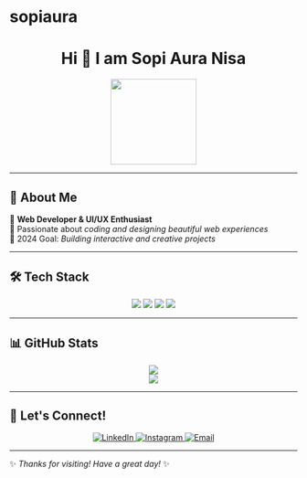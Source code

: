 # sopiaura
<h1 align="center">Hi 👋 I am Sopi Aura Nisa </h1>

<p align="center">
  <img src="https://media.giphy.com/media/QvpqTCiEcwtvx6wwJK/giphy.gif" width="150px">
</p>

---

## 🎀 About Me
📌 **Web Developer & UI/UX Enthusiast**  
📍 Passionate about *coding and designing beautiful web experiences*  
🎯 2024 Goal: *Building interactive and creative projects*  

---

## 🛠️ Tech Stack
<p align="center">
  <img src="https://img.shields.io/badge/HTML5-%23E34F26.svg?style=for-the-badge&logo=html5&logoColor=white" />
  <img src="https://img.shields.io/badge/CSS3-%231572B6.svg?style=for-the-badge&logo=css3&logoColor=white" />
  <img src="https://img.shields.io/badge/JavaScript-%23F7DF1E.svg?style=for-the-badge&logo=javascript&logoColor=black" />
  <img src="https://img.shields.io/badge/PHP-%23777BB4.svg?style=for-the-badge&logo=php&logoColor=white" />
</p>

---

## 📊 GitHub Stats
<p align="center">
  <img src="https://github-readme-stats.vercel.app/api?username=YOUR_USERNAME&show_icons=true&theme=cobalt" />
  <br />
  <img src="https://github-readme-streak-stats.herokuapp.com/?user=YOUR_USERNAME&theme=cobalt" />
</p>

---

## 💬 Let's Connect!
<p align="center">
  <a href="https://linkedin.com/in/sopiauranisa" target="_blank">
    <img alt="LinkedIn" src="https://img.shields.io/badge/LinkedIn-%230A66C2.svg?style=for-the-badge&logo=linkedin&logoColor=white" />
  </a>
  <a href="https://instagram.com/YOUR_INSTAGRAM" target="_blank">
    <img alt="Instagram" src="https://img.shields.io/badge/Instagram-%23E4405F.svg?style=for-the-badge&logo=instagram&logoColor=white" />
  </a>
  <a href="mailto:YOUR_EMAIL">
    <img alt="Email" src="https://img.shields.io/badge/Email-%23D14836.svg?style=for-the-badge&logo=gmail&logoColor=white" />
  </a>
</p>

---

✨ *Thanks for visiting! Have a great day!* ✨
